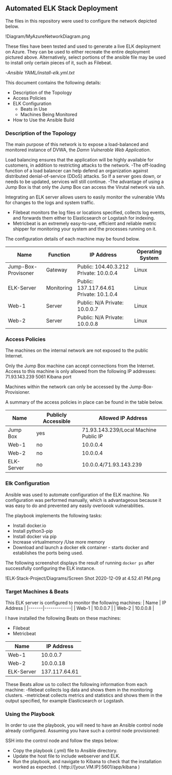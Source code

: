 ## Automated ELK Stack Deployment

The files in this repository were used to configure the network depicted below.

!Diagram/MyAzureNetworkDiagram.png

These files have been tested and used to generate a live ELK deployment on Azure. They can be used to either recreate the entire deployment pictured above. Alternatively, select portions of the ansible file may be used to install only certain pieces of it, such as Filebeat.

-_Ansible YAML/install-elk.yml.txt_
  
This document contains the following details:
- Description of the Topology
- Access Policies
- ELK Configuration
  - Beats in Use
  - Machines Being Monitored
- How to Use the Ansible Build


### Description of the Topology

The main purpose of this network is to expose a load-balanced and monitored instance of DVWA, the _Damn Vulnerable Web Application_.

Load balancing ensures that the application will be highly available for customers, in addition to restricting attacks to the network. 
-The off-loading function of a load balancer can help defend an organization against distributed denial-of-service (DDoS) attacks. So If a server goes down, or needs to be updated, services will still continue.
-The advantage of using a Jump Box is that only the Jump Box can access the Virutal network via ssh. 

Integrating an ELK server allows users to easily monitor the vulnerable VMs for changes to the logs and system traffic.
- Filebeat monitors the log files or locations specified, collects log events, and forwards them either to Elasticsearch or Logstash for indexing.
- Metricbeat is an extremely easy-to-use, efficient and reliable metric shipper for monitoring your system and the processes running on it.

The configuration details of each machine may be found below.

| Name                | Function   | IP Address                                          | Operating System |
|---------------------|------------|-----------------------------------------------------|------------------|
| Jump-Box-Provisoner | Gateway    | Public: 104.40.3.212  Private: 10.0.0.4             | Linux            |
| ELK-Server          | Monitoring | Public: 137.117.64.61 Private: 10.1.0.4             | Linux            |
| Web-1               | Server     | Public: N/A           Private: 10.0.0.7             | Linux            |
| Web-2               | Server     | Public: N/A           Private: 10.0.0.8             | Linux            |


### Access Policies

The machines on the internal network are not exposed to the public Internet. 

Only the Jump Box machine can accept connections from the Internet. Access to this machine is only allowed from the following IP addresses:
71.93.143.239 5061 Kibana port

Machines within the network can only be accessed by the Jump-Box-Provisioner.

A summary of the access policies in place can be found in the table below.

| Name       | Publicly Accessible  | Allowed IP Address                    |
|------------|----------------------|---------------------------------------|
| Jump Box   | yes                  | 71.93.143.239/Local Machine Public IP |
| Web-1      | no                   | 10.0.0.4                              |
| Web-2      | no                   | 10.0.0.4                              |
| ELK-Server | no                   | 10.0.0.4/71.93.143.239                |

### Elk Configuration

Ansible was used to automate configuration of the ELK machine. No configuration was performed manually, which is advantageous because it was easy to do and prevented any easily overloook vulnerablities. 

The playbook implements the following tasks:
- Install docker.io
- Install python3-pip
- Install docker via pip
- Increase virtualmemory /Use more memory 
- Download and launch a docker elk container - starts docker and establishes the ports being used.  

The following screenshot displays the result of running `docker ps` after successfully configuring the ELK instance.

!ELK-Stack-Project/Diagrams/Screen Shot 2020-12-09 at 4.52.41 PM.png

### Target Machines & Beats
This ELK server is configured to monitor the following machines:
| Name  | IP Address  |
|-------|-------------|
| Web-1 | 10.0.0.7    |
| Web-2 | 10.0.0.8    |

I have installed the following Beats on these machines:
- Filebeat
- Metricbeat 

| Name       | IP Address   |
|------------|--------------|
| Web-1      | 10.0.0.7     |
| Web-2      | 10.0.0.18    |
| ELK-Server | 137.117.64.61|

These Beats allow us to collect the following information from each machine:
-filebeat collects log data and shows them in the monitoring clusters. 
-metricbeat collects metrics and statistics and shows them in the output specified, for example Elasticsearch or Logstash. 

### Using the Playbook
In order to use the playbook, you will need to have an Ansible control node already configured. Assuming you have such a control node provisioned: 

SSH into the control node and follow the steps below:
- Copy the playbook (.yml) file to Ansible directory.
- Update the host file to include webserver and ELK. 
- Run the playbook, and navigate to Kibana to check that the installation worked as expected. 
   ( http://[your.VM.IP]:5601/app/kibana )

